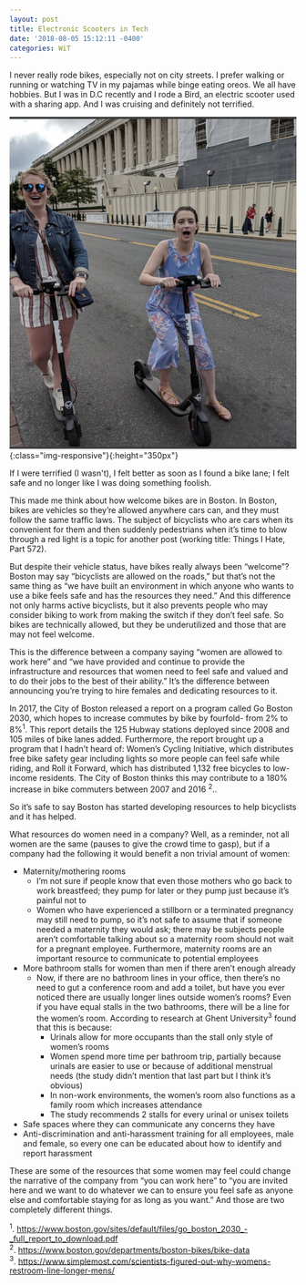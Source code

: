 ```yaml
---
layout: post
title: Electronic Scooters in Tech
date: '2018-08-05 15:12:11 -0400'
categories: WiT
---
```


I never really rode bikes, especially not on city streets. I prefer walking or running or watching TV in my pajamas while binge eating oreos. We all have hobbies.
But I was in D.C recently and I rode a Bird, an electric scooter used with a sharing app. And I was cruising and definitely not terrified. 

![not_terrified](/images/not_terrified.jpg){:class="img-responsive"}{:height="350px"}

   
If I were terrified (I wasn't), I felt better as soon as I found a bike lane; I felt safe and no longer like I was doing something foolish. 

This made me think about how welcome bikes are in Boston. In Boston, bikes are vehicles so they’re allowed anywhere cars can, and they must follow the same traffic laws. The subject of bicyclists who are cars when its convenient for them and then suddenly pedestrians when it’s time to blow through a red light is a topic for another post (working title: Things I Hate, Part 572). 

But despite their vehicle status, have bikes really always been “welcome”? Boston may say “bicyclists are allowed on the roads,” but that’s not the same thing as “we have built an environment in which anyone who wants to use a bike feels safe and has the resources they need.” And this difference not only harms active bicyclists, but it also prevents people who may consider biking to work from making the switch if they don’t feel safe. So bikes are technically allowed, but they be underutilized and those that are may not feel welcome.

This is the difference between a company saying “women are allowed to work here” and “we have provided and continue to provide the infrastructure and resources that women need to feel safe and valued and to do their jobs to the best of their ability.” It’s the difference between announcing you’re trying to hire females and dedicating resources to it.

In 2017, the City of Boston released a report on a program called Go Boston 2030, which hopes to increase commutes by bike by fourfold- from 2% to 8%<sup>1</sup>. This report details the 125 Hubway stations deployed since 2008 and 105 miles of bike lanes added. Furthermore, the report brought up a program that I hadn’t heard of: Women’s Cycling Initiative, which distributes free bike safety gear including lights so more people can feel safe while riding, and Roll it Forward, which has distributed 1,132 free bicycles to low-income residents. The City of Boston thinks this may contribute to a 180% increase in bike commuters between 2007 and 2016 <sup>2</sup>..

So it’s safe to say Boston has started developing resources to help bicyclists and it has helped.

What resources do women need in a company? Well, as a reminder, not all women are the same (pauses to give the crowd time to gasp), but if a company had the following it would benefit a non trivial amount of women:
* Maternity/mothering rooms
    * I’m not sure if people know that even those mothers who go back to work breastfeed; they pump for later or they pump just because it’s painful not to
    * Women who have experienced a stillborn or a terminated pregnancy may still need to pump, so it’s not safe to assume that if someone needed a maternity they would ask; there may be subjects people aren’t comfortable talking about so a maternity room should not wait for a pregnant employee. Furthermore, maternity rooms are an important resource to communicate to potential employees
* More bathroom stalls for women than men if there aren’t enough already
    * Now, if there are no bathroom lines in your office, then there’s no need to gut a conference room and add a toilet, but have you ever noticed there are usually longer lines outside women’s rooms? Even if you have equal stalls in the two bathrooms, there will be a line for the women’s room. According to research at Ghent University<sup>3</sup> found that this is because: 
      * Urinals allow for more occupants than the stall only style of women’s rooms
      * Women spend more time per bathroom trip, partially because urinals are easier to use or because of additional menstrual needs (the study didn’t mention that last part but I think it’s obvious)
      * In non-work environments, the women’s room also functions as a family room which increases attendance
      * The study recommends 2 stalls for every urinal or unisex toilets
* Safe spaces where they can communicate any concerns they have
* Anti-discrimination and anti-harassment training for all employees, male and female, so every one can be educated about how to identify and report harassment  

These are some of the resources that some women may feel could change the narrative of the company from “you can work here” to “you are invited here and we want to do whatever we can to ensure you feel safe as anyone else and comfortable staying for as long as you want.” And those are two completely different things.

<sup>1</sup>. https://www.boston.gov/sites/default/files/go_boston_2030_-_full_report_to_download.pdf <br>
<sup>2</sup>. https://www.boston.gov/departments/boston-bikes/bike-data <br>
<sup>3</sup>. https://www.simplemost.com/scientists-figured-out-why-womens-restroom-line-longer-mens/ <br>
